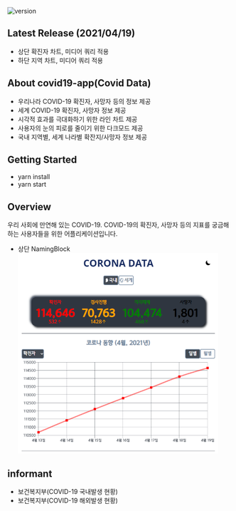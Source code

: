 ![version](https://img.shields.io/github/v/release/po4tion/covid19-app)

## Latest Release (2021/04/19)

- 상단 확진자 차트, 미디어 쿼리 적용
- 하단 지역 차트, 미디어 쿼리 적용

## About covid19-app(Covid Data)

- 우리나라 COVID-19 확진자, 사망자 등의 정보 제공
- 세계 COVID-19 확진자, 사망자 정보 제공
- 시각적 효과를 극대화하기 위한 라인 차트 제공
- 사용자의 눈의 피로를 줄이기 위한 다크모드 제공
- 국내 지역별, 세계 나라별 확잔지/사망자 정보 제공

## Getting Started

- yarn install
- yarn start

## Overview

우리 사회에 만연해 있는 COVID-19.
COVID-19의 확진자, 사망자 등의 지표를 궁금해하는 사용자들을 위한 어플리케이션입니다.

- 상단 NamingBlock <img src="/doc/images/CORONA_DATA_상단.png" width="450px" height="450px" title="px(픽셀) 크기 설정" alt="RubberDuck"></img><br/>


## informant

- 보건복지부(COVID-19 국내발생 현황)
- 보건복지부(COVID-19 해외발생 현황)
